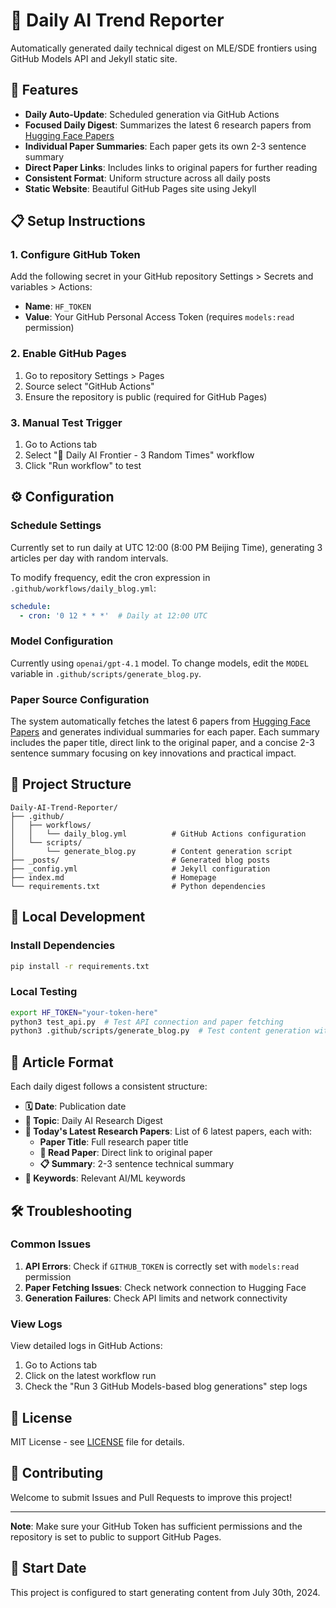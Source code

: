 # 🌟 Daily AI Trend Reporter

Automatically generated daily technical digest on MLE/SDE frontiers using GitHub Models API and Jekyll static site.

## 🚀 Features

- **Daily Auto-Update**: Scheduled generation via GitHub Actions
- **Focused Daily Digest**: Summarizes the latest 6 research papers from [Hugging Face Papers](https://huggingface.co/papers)
- **Individual Paper Summaries**: Each paper gets its own 2-3 sentence summary
- **Direct Paper Links**: Includes links to original papers for further reading
- **Consistent Format**: Uniform structure across all daily posts
- **Static Website**: Beautiful GitHub Pages site using Jekyll

## 📋 Setup Instructions

### 1. Configure GitHub Token

Add the following secret in your GitHub repository Settings > Secrets and variables > Actions:

- **Name**: `HF_TOKEN`
- **Value**: Your GitHub Personal Access Token (requires `models:read` permission)

### 2. Enable GitHub Pages

1. Go to repository Settings > Pages
2. Source select "GitHub Actions"
3. Ensure the repository is public (required for GitHub Pages)

### 3. Manual Test Trigger

1. Go to Actions tab
2. Select "🌱 Daily AI Frontier - 3 Random Times" workflow
3. Click "Run workflow" to test

## ⚙️ Configuration

### Schedule Settings

Currently set to run daily at UTC 12:00 (8:00 PM Beijing Time), generating 3 articles per day with random intervals.

To modify frequency, edit the cron expression in `.github/workflows/daily_blog.yml`:

```yaml
schedule:
  - cron: '0 12 * * *'  # Daily at 12:00 UTC
```

### Model Configuration

Currently using `openai/gpt-4.1` model. To change models, edit the `MODEL` variable in `.github/scripts/generate_blog.py`.

### Paper Source Configuration

The system automatically fetches the latest 6 papers from [Hugging Face Papers](https://huggingface.co/papers) and generates individual summaries for each paper. Each summary includes the paper title, direct link to the original paper, and a concise 2-3 sentence summary focusing on key innovations and practical impact.

## 📁 Project Structure

```
Daily-AI-Trend-Reporter/
├── .github/
│   ├── workflows/
│   │   └── daily_blog.yml          # GitHub Actions configuration
│   └── scripts/
│       └── generate_blog.py        # Content generation script
├── _posts/                         # Generated blog posts
├── _config.yml                     # Jekyll configuration
├── index.md                        # Homepage
└── requirements.txt                # Python dependencies
```

## 🔧 Local Development

### Install Dependencies

```bash
pip install -r requirements.txt
```

### Local Testing

```bash
export HF_TOKEN="your-token-here"
python3 test_api.py  # Test API connection and paper fetching
python3 .github/scripts/generate_blog.py  # Test content generation with latest papers
```

## 📝 Article Format

Each daily digest follows a consistent structure:

- **🗓️ Date**: Publication date
- **🎯 Topic**: Daily AI Research Digest
- **📌 Today's Latest Research Papers**: List of 6 latest papers, each with:
  - **Paper Title**: Full research paper title
  - **🔗 Read Paper**: Direct link to original paper
  - **📋 Summary**: 2-3 sentence technical summary
- **🔑 Keywords**: Relevant AI/ML keywords

## 🛠️ Troubleshooting

### Common Issues

1. **API Errors**: Check if `GITHUB_TOKEN` is correctly set with `models:read` permission
2. **Paper Fetching Issues**: Check network connection to Hugging Face
3. **Generation Failures**: Check API limits and network connectivity

### View Logs

View detailed logs in GitHub Actions:
1. Go to Actions tab
2. Click on the latest workflow run
3. Check the "Run 3 GitHub Models-based blog generations" step logs

## 📄 License

MIT License - see [LICENSE](LICENSE) file for details.

## 🤝 Contributing

Welcome to submit Issues and Pull Requests to improve this project!

---

**Note**: Make sure your GitHub Token has sufficient permissions and the repository is set to public to support GitHub Pages.

## 📅 Start Date

This project is configured to start generating content from July 30th, 2024. 